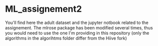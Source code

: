 # ML_assignement2

You'll find here the adult dataset and the jupyter notbook related to the assignement.
The mlrose package has been modified several times, thus you would need to use the one I'm providing in this repository (only the algorithms in the algorihtms folder differ from the Hiive fork)
